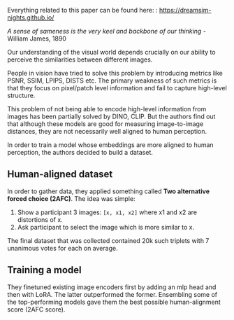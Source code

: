 Everything related to this paper can be found here: : https://dreamsim-nights.github.io/

*A sense of sameness is the very keel and backbone of our thinking* - William James, 1890

Our understanding of the visual world depends crucially on our ability to perceive the similarities between different images.

People in vision have tried to solve this problem by introducing metrics like PSNR, SSIM, LPIPS, DISTS etc. The primary weakness of such metrics is that they focus on pixel/patch level information and fail to capture high-level structure.

This problem of not being able to encode high-level information from images has been partially solved by DINO, CLIP. But the authors find out that although these models are good for measuring image-to-image distances, they are not necessarily well aligned to human perception.

In order to train a model whose embeddings are more aligned to human perception, the authors decided to build a dataset.

## Human-aligned dataset

In order to gather data, they applied something called **Two alternative forced choice (2AFC)**. The idea was simple:

1. Show a participant 3 images: `[x, x1, x2]` where x1 and x2 are distortions of x.
2. Ask participant to select the image which is more similar to x.

The final dataset that was collected contained 20k such triplets with 7 unanimous votes for each on average.

## Training a model

They finetuned existing image encoders first by adding an mlp head and then with LoRA. The latter outperformed the former. Ensembling some of the top-performing models gave them the best possible human-alignment score (2AFC score).
